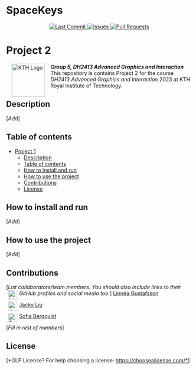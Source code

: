 # SpaceKeys
<p align="center">
    <a href="https://github.com/KTH-AGI/SpaceKeys/commits/main/">
        <img alt="Last Commit" src="https://img.shields.io/github/last-commit/KTH-AGI/SpaceKeys.svg?style=flat-square&logo=github&logoColor=white">
    </a>
    <a href="https://github.com/KTH-AGI/SpaceKeys/issues">
        <img alt="Issues" src="https://img.shields.io/github/issues-raw/KTH-AGI/SpaceKeys.svg?style=flat-square&logo=github&logoColor=white">
    </a>
    <a href="https://github.com/KTH-AGI/SpaceKeys/pulls">
        <img alt="Pull Requests" src="https://img.shields.io/github/issues-pr-raw/KTH-AGI/SpaceKeys.svg?style=flat-square&logo=github&logoColor=white">
    </a>
</p>

# Project 2
<img src="https://upload.wikimedia.org/wikipedia/en/thumb/e/e0/KTH_Royal_Institute_of_Technology_logo.svg/1200px-KTH_Royal_Institute_of_Technology_logo.svg.png" alt="KTH Logo" align="left" width="90" height="90" style="vertical-align:middle;margin:0px 15px">

***Group 5, DH2413 Advanced Graphics and Interaction***
This repository is contains Project 2 for the course *DH2413 Advanced Graphics and Interaction* 2023 at KTH Royal Institute of Technology.


## Description
[*Add*]


## Table of contents

- [Project 1](#project-1)
  - [Description](#description)
  - [Table of contents](#table-of-contents)
  - [How to install and run](#how-to-install-and-run)
  - [How to use the project](#how-to-use-the-project)
  - [Contributions](#contributions)
  - [License](#license)


## How to install and run
[*Add*]


## How to use the project
[*Add*]


## Contributions
[*List collaborators/team members. You should also include links to their GitHub profiles and social media too.*]
<a href="https://github.com/gustafssonlinnea"><img src="https://avatars.githubusercontent.com/u/70338667?v=4" width="25" height="25" style="vertical-align:middle;margin:0px 5px" alt="Linnéa Gustafsson" align="left"/></a> [Linnéa Gustafsson](https://github.com/gustafssonlinnea)

<a href="https://github.com/JackyL56"><img src="https://avatars.githubusercontent.com/u/22663725" width="25" height="25" style="vertical-align:middle;margin:0px 5px" alt="Jacky Liu" align="left"/></a> [Jacky Liu](https://github.com/JackyL56)

<a href="https://github.com/sofiabergqvist"><img src="https://avatars.githubusercontent.com/u/77806658?v=4" width="25" height="25" style="vertical-align:middle;margin:0px 5px" alt="Sofia Bergqvist" align="left"/></a> [Sofia Bergqvist](https://github.com/sofiabergqvist)


[*Fill in rest of members*]


## License
[*GLP License? For help choosing a license: https://choosealicense.com/*]
